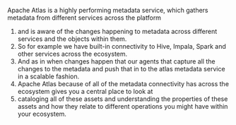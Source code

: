 
 Apache Atlas is a highly performing metadata service, which gathers metadata from different services across the platform
1.  and is aware of the changes happening to metadata across different services and the objects within them.
2.  So for example we have built-in connectivity to Hive, Impala, Spark and other services across the ecosystem.
3.  And as in when changes happen that our agents that capture all the changes to the metadata and push that in to the atlas metadata service in a scalable fashion.
4.  Apache Atlas because of all of the metadata connectivity has across the ecosystem gives you a central place to look at
5.  cataloging all of these assets and understanding the properties of these assets and how they relate to different operations you might have within your ecosystem.